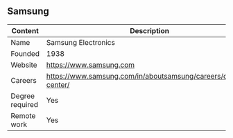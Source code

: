 ## Samsung

| Content         | Description                                                     |
| --------------- | ----------------------------------------------------------------|
| Name            | Samsung Electronics                                             |
| Founded         | 1938                                                            |
| Website         | https://www.samsung.com                                         |
| Careers         | https://www.samsung.com/in/aboutsamsung/careers/careers-center/ |
| Degree required | Yes                                                             |
| Remote work     | Yes                                                             |
